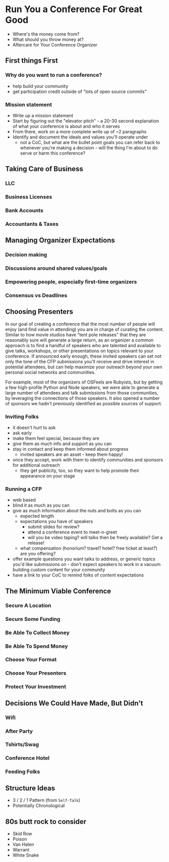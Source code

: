 # Run You a Conference For Great Good
- Where's the money come from?
- What should you throw money at?
- Aftercare for Your Conference Organizer

## First things First
### Why do you want to run a conference?
+ help build your community
+ get participation credit outside of "lots of open source commits"

### Mission statement
+ Write up a mission statement
+ Start by figuring out the "elevator pitch" - a 20-30 second explanation of what your conference is about and who it serves
+ From there, work on a more complete write up of ~2 paragraphs
+ Identify and document the ideals and values you'll operate under
  + not a CoC, but what are the bullet point goals you can refer back to whenever you're making a decision - will the thing I'm about to do serve or harm this conference?

## Taking Care of Business
### LLC
### Business Licenses
### Bank Accounts
### Accountants & Taxes

## Managing Organizer Expectations
### Decision making
### Discussions around shared values/goals
### Empowering people, especially first-time organizers
### Consensus vs Deadlines

## Choosing Presenters
In our goal of creating a conference that the most number of people will enjoy (and find value in attending) you are in charge of curating the content. Similar to how movie studios have "tent pole releases" that they are reasonably sure will generate a large return, as an organizer a common approach is to find a handful of speakers who are talented and available to give talks, workshops, or other presentations on topics relevant to your conference. If announced early enough, these invited speakers can set not only the tone of the CFP submissions you'll receive and drive interest in potential attendees, but can help maximize your outreach beyond your own personal social networks and communities.

For example, most of the organizers of OSFeels are Rubyists, but by getting a few high-profile Python and Node speakers, we were able to generate a large number of attendees and talk submissions from those communities, by leveraging the connections of those speakers. It also opened a number of sponsors we hadn't previously identified as possible sources of support.

### Inviting Folks
+ it doesn't hurt to ask
+ ask early
+ make them feel special, because they are
+ give them as much info and support as you can
+ stay in contact and keep them informed about progress
  + invited speakers are an asset - keep them happy!
+ once they accept, work with them to identify communities and sponsors for additional outreach
  + they get publicity, too, so they want to help promote their appearance on your stage

### Running a CFP
+ web based
+ blind it as much as you can
+ give as much information about the nuts and bolts as you can
  + expected length
  + expectations you have of speakers
    + submit slides for review?
    + attend a conference event to meet-n-greet
    + will you be video taping? will talks then be freely available? Get a release!
  + what compensation (honorium? travel? hotel? free ticket at least?) are you offering?
+ offer example questions you want talks to address, or generic topics you'd like submissions on - don't expect speakers to work in a vacuum building custom content for your community
+ have a link to your CoC to remind folks of content expectations

## The Minimum Viable Conference
### Secure A Location
### Secure Some Funding
### Be Able To Collect Money
### Be Able To Spend Money
### Choose Your Format
### Choose Your Presenters
### Protect Your Investment

## Decisions We Could Have Made, But Didn't
### Wifi
### After Party
### Tshirts/Swag
### Conference Hotel
### Feeding Folks

## Structure Ideas
- 3 / 2 / 1 Pattern (from `Self-Talk`)
- Potentially Chronological

## 80s butt rock to consider
- Skid Row
- Poison
- Van Halen
- Warrant
- White Snake
